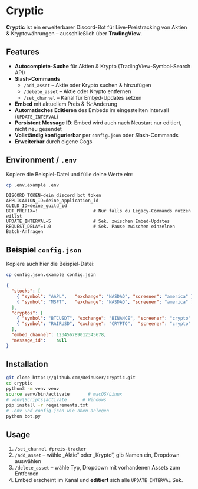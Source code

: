 # Cryptic

**Cryptic** ist ein erweiterbarer Discord-Bot für Live-Preistracking von Aktien & Kryptowährungen – ausschließlich über **TradingView**.

## Features

- **Autocomplete-Suche** für Aktien & Krypto (TradingView-Symbol-Search API)  
- **Slash-Commands**  
  - `/add_asset` – Aktie oder Krypto suchen & hinzufügen  
  - `/delete_asset` – Aktie oder Krypto entfernen  
  - `/set_channel` – Kanal für Embed-Updates setzen  
- **Embed** mit aktuellem Preis & %-Änderung  
- **Automatisches Editieren** des Embeds im eingestellten Intervall (`UPDATE_INTERVAL`)  
- **Persistent Message ID**: Embed wird auch nach Neustart nur editiert, nicht neu gesendet  
- **Vollständig konfigurierbar** per `config.json` oder Slash-Commands  
- **Erweiterbar** durch eigene Cogs

## Environment / `.env`

Kopiere die Beispiel-Datei und fülle deine Werte ein:

```bash
cp .env.example .env
```

```dotenv
DISCORD_TOKEN=dein_discord_bot_token  
APPLICATION_ID=deine_application_id  
GUILD_ID=deine_guild_id           
BOT_PREFIX=!                     # Nur falls du Legacy-Commands nutzen willst  
UPDATE_INTERVAL=5                # Sek. zwischen Embed-Updates  
REQUEST_DELAY=1.0                # Sek. Pause zwischen einzelnen Batch-Anfragen  
```

## Beispiel `config.json`

Kopiere auch hier die Beispiel-Datei:

```bash
cp config.json.example config.json
```

```json
{
  "stocks": [
    { "symbol": "AAPL",   "exchange": "NASDAQ", "screener": "america" },
    { "symbol": "MSFT",   "exchange": "NASDAQ", "screener": "america" }
  ],
  "cryptos": [
    { "symbol": "BTCUSDT", "exchange": "BINANCE", "screener": "crypto" },
    { "symbol": "RAIRUSD", "exchange": "CRYPTO",  "screener": "crypto" }
  ],
  "embed_channel": 123456789012345678,
  "message_id":    null
}
```

## Installation

```bash
git clone https://github.com/DeinUser/cryptic.git
cd cryptic
python3 -m venv venv
source venv/bin/activate       # macOS/Linux
# venv\Scripts\activate      # Windows
pip install -r requirements.txt
# .env und config.json wie oben anlegen
python bot.py
```

## Usage

1. `/set_channel #preis-tracker`  
2. `/add_asset` – wähle „Aktie“ oder „Krypto“, gib Namen ein, Dropdown auswählen  
3. `/delete_asset` – wähle Typ, Dropdown mit vorhandenen Assets zum Entfernen  
4. Embed erscheint im Kanal und **editiert** sich alle `UPDATE_INTERVAL` Sek.

